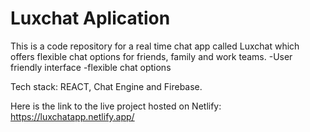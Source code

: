 # Luxchat Aplication
This is a code repository for a real time chat app called Luxchat  which offers flexible chat options for friends, family and work teams.
-User friendly interface
-flexible chat options

Tech stack: REACT, Chat Engine and Firebase.

Here is the link to the live project hosted on Netlify: https://luxchatapp.netlify.app/



